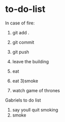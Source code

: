 # to-do-list

In case of fire:
1) git add .
2) git commit 
3) git push
4) leave the building

1) eat
2) eat
3)smoke
4) watch game of thrones

Gabriels to do list

1) say youll quit smoking
2) smoke